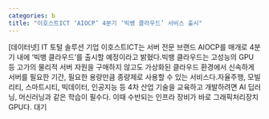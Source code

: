 ```yaml
---
categories: b
title: "이호스트ICT ‘AIOCP’ 4분기 ‘빅뱅 클라우드’ 서비스 출시"
---
```

[데이터넷] IT 토털 솔루션 기업 이호스트ICT는 서버 전문 브랜드 AIOCP를 매개로 4분기 내에 ‘빅뱅 클라우드’를 출시할 예정이라고 밝혔다.빅뱅 클라우드는 고성능의 GPU 등 고가의 물리적 서버 자원을 구매하지 않고도 가상화된 클라우드 환경에서 신속하게 서버를 필요한 기간, 필요한 용량만큼 종량제로 사용할 수 있는 서비스다.자율주행, 모빌리티, 스마트시티, 빅데이터, 인공지능 등 4차 산업 기술을 교육하고 개발하려면 AI 딥러닝, 머신러닝과 같은 학습이 필수다. 이때 수반되는 인프라 장비가 바로 그래픽처리장치 GPU다. 대기